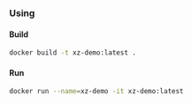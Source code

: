 ### Using

#### Build
```zsh
docker build -t xz-demo:latest .
```

#### Run 

```zsh
docker run --name=xz-demo -it xz-demo:latest
```

